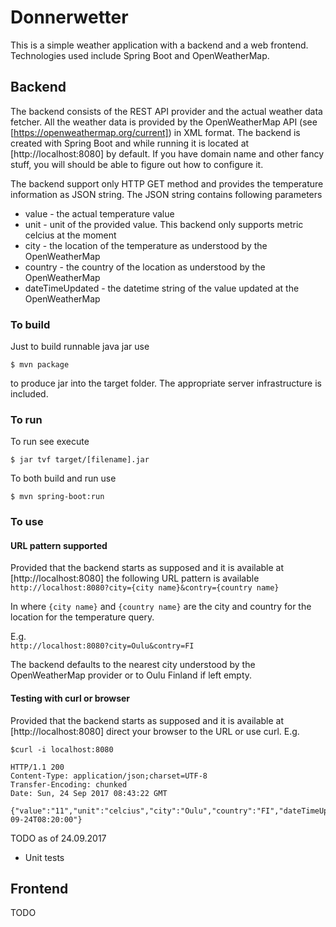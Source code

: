 # Donnerwetter
This is a simple weather application with a backend and a web frontend. Technologies used include Spring Boot and OpenWeatherMap.

## Backend
The backend consists of the REST API provider and the actual weather data fetcher. All
the weather data is provided by the OpenWeatherMap API (see [https://openweathermap.org/current])
in XML format. The backend is created with Spring Boot and while running it is located at [http://localhost:8080] by default. If you have
domain name and other fancy stuff, you will should be able to figure out how to configure it.

The backend support only HTTP GET method and provides the temperature information as JSON string. The JSON string contains following parameters
- value - the actual temperature value
- unit - unit of the provided value. This backend only supports metric celcius at the moment
- city - the location of the temperature as understood by the OpenWeatherMap
- country - the country of the location as understood by the OpenWeatherMap
- dateTimeUpdated - the datetime string of the value updated at the OpenWeatherMap

### To build
Just to build runnable java jar use  

`$ mvn package`  

to produce jar into the target folder. The appropriate server infrastructure is included.
### To run
To run see execute  

`$ jar tvf target/[filename].jar`  

To both build and run use  

`$ mvn spring-boot:run`
### To use
#### URL pattern supported
Provided that the backend starts as supposed and it is available at [http://localhost:8080] the following URL pattern is available  
`http://localhost:8080?city={city name}&contry={country name}`  

In where `{city name}` and `{country name}` are the city and country for the location for the temperature query.  

E.g.  
`http://localhost:8080?city=Oulu&contry=FI`  

The backend defaults to the nearest city understood by the OpenWeatherMap provider or to Oulu Finland if left empty.
#### Testing with curl or browser
Provided that the backend starts as supposed and it is available at [http://localhost:8080] direct your browser to the URL or
use curl. E.g.  
```
$curl -i localhost:8080

HTTP/1.1 200
Content-Type: application/json;charset=UTF-8
Transfer-Encoding: chunked
Date: Sun, 24 Sep 2017 08:43:22 GMT

{"value":"11","unit":"celcius","city":"Oulu","country":"FI","dateTimeUpdated":"2017-09-24T08:20:00"}
```  

TODO as of 24.09.2017  
- Unit tests
## Frontend
TODO

